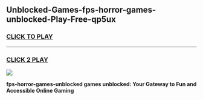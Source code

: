 
## Unblocked-Games-fps-horror-games-unblocked-Play-Free-qp5ux
<h3>
<a href="https://premium76.site?title=fps-horror-games-unblocked&ref=17A">CLICK TO PLAY</a></h3>
<hr>

<h3>
<a href="https://premium76.site?title=fps-horror-games-unblocked&ref=17A">CLICK 2 PLAY</a>
  
</h3>

<a href="https://premium76.site?title=fps-horror-games-unblocked&ref=17A"><img src="https://clearcache.store/games.png"></a>


**fps-horror-games-unblocked games unblocked: Your Gateway to Fun and Accessible Online Gaming**

